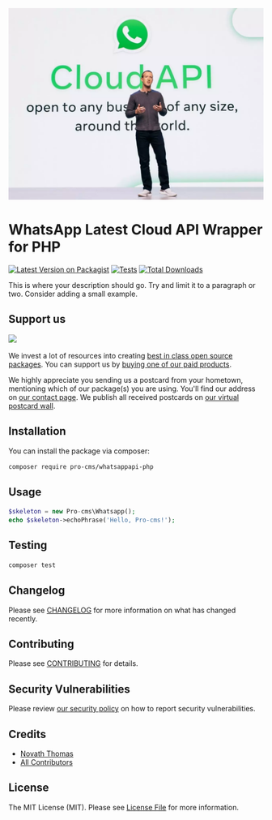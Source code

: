 
[<img src="cloud-api.webp?t=1" />](https://supportukrainenow.org)

# WhatsApp   Latest Cloud API Wrapper for PHP

[![Latest Version on Packagist](https://img.shields.io/packagist/v/pro-cms/whatsappapi-php.svg?style=flat-square)](https://packagist.org/packages/pro-cms/whatsappapi-php)
[![Tests](https://github.com/pro-cms/whatsappapi-php/actions/workflows/run-tests.yml/badge.svg?branch=main)](https://github.com/pro-cms/whatsappapi-php/actions/workflows/run-tests.yml)
[![Total Downloads](https://img.shields.io/packagist/dt/pro-cms/whatsappapi-php.svg?style=flat-square)](https://packagist.org/packages/pro-cms/whatsappapi-php)

This is where your description should go. Try and limit it to a paragraph or two. Consider adding a small example.

## Support us

[<img src="https://github-ads.s3.eu-central-1.amazonaws.com/whatsappapi-php.jpg?t=1" width="419px" />](https://spatie.be/github-ad-click/whatsappapi-php)

We invest a lot of resources into creating [best in class open source packages](https://spatie.be/open-source). You can support us by [buying one of our paid products](https://spatie.be/open-source/support-us).

We highly appreciate you sending us a postcard from your hometown, mentioning which of our package(s) you are using. You'll find our address on [our contact page](https://spatie.be/about-us). We publish all received postcards on [our virtual postcard wall](https://spatie.be/open-source/postcards).

## Installation

You can install the package via composer:

```bash
composer require pro-cms/whatsappapi-php
```

## Usage

```php
$skeleton = new Pro-cms\Whatsapp();
echo $skeleton->echoPhrase('Hello, Pro-cms!');
```

## Testing

```bash
composer test
```

## Changelog

Please see [CHANGELOG](CHANGELOG.md) for more information on what has changed recently.

## Contributing

Please see [CONTRIBUTING](https://github.com/spatie/.github/blob/main/CONTRIBUTING.md) for details.

## Security Vulnerabilities

Please review [our security policy](../../security/policy) on how to report security vulnerabilities.

## Credits

- [Novath Thomas](https://github.com/pro-cms)
- [All Contributors](../../contributors)

## License

The MIT License (MIT). Please see [License File](LICENSE.md) for more information.
